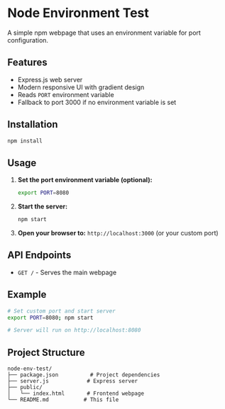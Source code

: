# Node Environment Test

A simple npm webpage that uses an environment variable for port configuration.

## Features

- Express.js web server
- Modern responsive UI with gradient design
- Reads `PORT` environment variable
- Fallback to port 3000 if no environment variable is set

## Installation

```bash
npm install
```

## Usage

1. **Set the port environment variable (optional):**
   ```bash
   export PORT=8080
   ```

2. **Start the server:**
   ```bash
   npm start
   ```

3. **Open your browser to:** `http://localhost:3000` (or your custom port)

## API Endpoints

- `GET /` - Serves the main webpage

## Example

```bash
# Set custom port and start server
export PORT=8080; npm start

# Server will run on http://localhost:8080
```

## Project Structure

```
node-env-test/
├── package.json          # Project dependencies
├── server.js            # Express server
├── public/
│   └── index.html       # Frontend webpage
└── README.md           # This file
``` 
